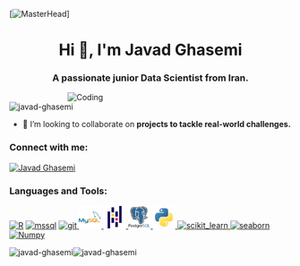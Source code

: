 [![MasterHead](https://t3.ftcdn.net/jpg/03/04/68/52/360_F_304685223_ttVGVAkC5JlfgEOTO8KYbN4tjnRqM715.jpg)]
<h1 align="center">Hi 👋, I'm Javad Ghasemi</h1>
<h3 align="center">A passionate junior Data Scientist from Iran.</h3>
<img align="right" alt="Coding" width="400" src="https://assets-global.website-files.com/5c19020c997c25514d17d86f/60c0d9460c02947666c0d70c_Data%20report.gif">

<p align="left"> <img src="https://komarev.com/ghpvc/?username=javad-ghasemi&label=Profile%20views&color=0e75b6&style=flat" alt="javad-ghasemi" /> </p>

- 👯 I’m looking to collaborate on **projects to tackle real-world challenges.**

<h3 align="left">Connect with me:</h3>
<p align="left">
<a href="linkedin.com/in/javad-ghasemi-b33064245" target="blank"><img align="center" src="https://www.svgrepo.com/show/448234/linkedin.svg" alt="Javad Ghasemi" height="30" width="40" /></a>
</p>

<h3 align="left">Languages and Tools:</h3>
<p align="left"> 
  <a href="https://en.wikipedia.org/wiki/R_(programming_language)" target="_blank" rel="noreferrer"> <img src="https://www.svgrepo.com/show/342153/r.svg" alt="R" width="40" height="40"/></a> 
  <a href="https://www.microsoft.com/en-us/sql-server" target="_blank" rel="noreferrer"> <img src="https://www.svgrepo.com/show/303229/microsoft-sql-server-logo.svg" alt="mssql" width="40" height="40"/></a> 
  <a href="https://git-scm.com/" target="_blank" rel="noreferrer"> <img src="https://www.vectorlogo.zone/logos/git-scm/git-scm-icon.svg" alt="git" width="40" height="40"/> </a> 
  <a href="https://www.mysql.com/" target="_blank" rel="noreferrer"> <img src="https://raw.githubusercontent.com/devicons/devicon/master/icons/mysql/mysql-original-wordmark.svg" alt="mysql" width="40" height="40"/> </a> 
  <a href="https://pandas.pydata.org/" target="_blank" rel="noreferrer"> <img src="https://raw.githubusercontent.com/devicons/devicon/2ae2a900d2f041da66e950e4d48052658d850630/icons/pandas/pandas-original.svg" alt="pandas" width="40" height="40"/> </a> 
  <a href="https://www.postgresql.org" target="_blank" rel="noreferrer"> <img src="https://raw.githubusercontent.com/devicons/devicon/master/icons/postgresql/postgresql-original-wordmark.svg" alt="postgresql" width="40" height="40"/> </a> 
  <a href="https://www.python.org" target="_blank" rel="noreferrer"> <img src="https://raw.githubusercontent.com/devicons/devicon/master/icons/python/python-original.svg" alt="python" width="40" height="40"/> </a> 
  <a href="https://scikit-learn.org/" target="_blank" rel="noreferrer"> <img src="https://upload.wikimedia.org/wikipedia/commons/0/05/Scikit_learn_logo_small.svg" alt="scikit_learn" width="40" height="40"/> </a> 
  <a href="https://seaborn.pydata.org/" target="_blank" rel="noreferrer"> <img src="https://seaborn.pydata.org/_images/logo-mark-lightbg.svg" alt="seaborn" width="40" height="40"/> </a> 
<a href="https://numpy.org/" target="_blank" rel="noreferrer"> <img src="https://www.svgrepo.com/show/354127/numpy.svg" alt="Numpy" width="40" height="40"/> </a> </p>

<p><img align="left" src="https://github-readme-stats.vercel.app/api/top-langs?username=javad-ghasemi&show_icons=true&locale=en&layout=compact" alt="javad-ghasemi" /></p>

<p><img align="left" src="https://github-readme-streak-stats.herokuapp.com/?user=javad-ghasemi&" alt="javad-ghasemi" /></p>
